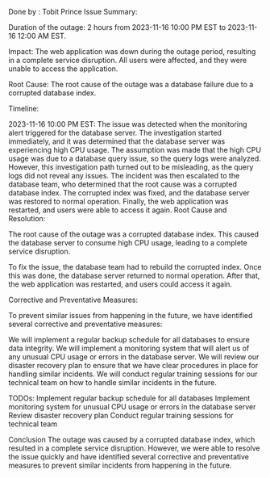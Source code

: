Done by : Tobit Prince
Issue Summary:

Duration of the outage: 2 hours from 2023-11-16 10:00 PM EST to 2023-11-16 12:00 AM EST.

Impact: The web application was down during the outage period, resulting in a complete service disruption. All users were affected, and they were unable to access the application.

Root Cause: The root cause of the outage was a database failure due to a corrupted database index.

Timeline:

2023-11-16 10:00 PM EST: The issue was detected when the monitoring alert triggered for the database server.
The investigation started immediately, and it was determined that the database server was experiencing high CPU usage.
The assumption was made that the high CPU usage was due to a database query issue, so the query logs were analyzed.
However, this investigation path turned out to be misleading, as the query logs did not reveal any issues.
The incident was then escalated to the database team, who determined that the root cause was a corrupted database index.
The corrupted index was fixed, and the database server was restored to normal operation.
Finally, the web application was restarted, and users were able to access it again.
Root Cause and Resolution:

The root cause of the outage was a corrupted database index. This caused the database server to consume high CPU usage, leading to a complete service disruption.

To fix the issue, the database team had to rebuild the corrupted index. Once this was done, the database server returned to normal operation. After that, the web application was restarted, and users could access it again.

Corrective and Preventative Measures:

To prevent similar issues from happening in the future, we have identified several corrective and preventative measures:

We will implement a regular backup schedule for all databases to ensure data integrity.
We will implement a monitoring system that will alert us of any unusual CPU usage or errors in the database server.
We will review our disaster recovery plan to ensure that we have clear procedures in place for handling similar incidents.
We will conduct regular training sessions for our technical team on how to handle similar incidents in the future.

TODOs:
Implement regular backup schedule for all databases
Implement monitoring system for unusual CPU usage or errors in the database server
Review disaster recovery plan
Conduct regular training sessions for technical team




Conclusion
The outage was caused by a corrupted database index, which resulted in a complete service disruption. However, we were able to resolve the issue quickly and have identified several corrective and preventative measures to prevent similar incidents from happening in the future.


